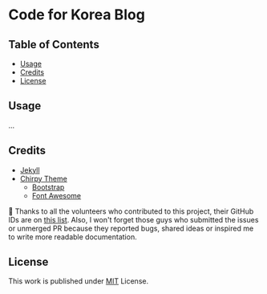 # Code for Korea Blog

## Table of Contents

- [Usage](#usage)
- [Credits](#credits)
- [License](#license)


## Usage

...


## Credits 

- [Jekyll](https://jekyllrb.com/)
- [Chirpy Theme](https://github.com/cotes2020/jekyll-theme-chirpy)
	- [Bootstrap](https://getbootstrap.com/)
	- [Font Awesome](https://fontawesome.com/)

:tada: Thanks to all the volunteers who contributed to this project, their GitHub IDs are on [this list](https://github.com/Code-for-Korea/c4k-blog/graphs/contributors). Also, I won't forget those guys who submitted the issues or unmerged PR because they reported bugs, shared ideas or inspired me to write more readable documentation.

## License

This work is published under [MIT](https://github.com/Code-for-Korea/c4k-blog/blob/main/LICENSE) License.
